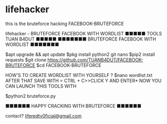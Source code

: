 # lifehacker
this is the bruteforce hacking
FACEBOOK-BRUTEFORCE

lifehacker - BRUTEFORCE FACEBOOK WITH WORDLIST ■■■■■ TOOLS TUAN B4DUT ■■■■■ ■■■■■■■ BRUTEFORCE FACEBOOK WITH WORDLIST ■■■■■■■

$apt upgrade && apt update $pkg install python2 git nano $pip2 install requests $git clone https://github.com/TUANB4DUT/FACEBOOK-BRUTEFORCE $cd FACEBOOK-BRUTEFORCE

HOW'S TO CREATE WORDLIST WITH YOURSELF ? $nano wordlist.txt AFTER THAT SAVE WITH = CTRL + C>>CLICK Y AND ENTER*
NOW YOU CAN LAUNCH THIS TOOLS WITH

$python2 bruteforce.py

■■■■■■ HAPPY CRACKING WITH BRUTEFORCE ■■■■■■

contact? liferedtv0ficial@gmail.com
